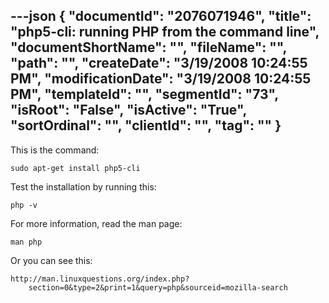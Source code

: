 ---json
{
  "documentId": "2076071946",
  "title": "php5-cli: running PHP from the command line",
  "documentShortName": "",
  "fileName": "",
  "path": "",
  "createDate": "3/19/2008 10:24:55 PM",
  "modificationDate": "3/19/2008 10:24:55 PM",
  "templateId": "",
  "segmentId": "73",
  "isRoot": "False",
  "isActive": "True",
  "sortOrdinal": "",
  "clientId": "",
  "tag": ""
}
---

This is the command:

    sudo apt-get install php5-cli

Test the installation by running this:

    php -v

For more information, read the man page:

    man php

Or you can see this:

    http://man.linuxquestions.org/index.php?
        section=0&type=2&print=1&query=php&sourceid=mozilla-search
